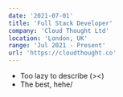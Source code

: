 ```yaml
---
date: '2021-07-01'
title: 'Full Stack Developer'
company: 'Cloud Thought Ltd'
location: 'London, UK'
range: 'Jul 2021 - Present'
url: 'https://cloudthought.co'
---
```


- Too lazy to describe (><)
- The best, hehe/

